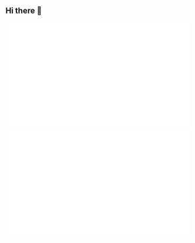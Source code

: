 ## Hi there 👋

![](https://raw.githubusercontent.com/biongbiongbiangbiang/stats/master/generated/overview.svg#gh-dark-mode-only)
![](https://raw.githubusercontent.com/biongbiongbiangbiang/stats/master/generated/overview.svg#gh-light-mode-only)
<!--
**biongbiongbiangbiang/biongbiongbiangbiang** is a ✨ _special_ ✨ repository because its `README.md` (this file) appears on your GitHub profile.

Here are some ideas to get you started:

- 🔭 I’m currently working on ...
- 🌱 I’m currently learning ...
- 👯 I’m looking to collaborate on ...
- 🤔 I’m looking for help with ...
- 💬 Ask me about ...
- 📫 How to reach me: ...
- 😄 Pronouns: ...
- ⚡ Fun fact: ...
-->
